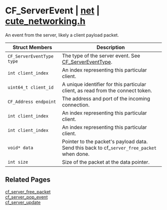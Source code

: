 # CF_ServerEvent | [net](https://github.com/RandyGaul/cute_framework/blob/master/docs/net_readme.md) | [cute_networking.h](https://github.com/RandyGaul/cute_framework/blob/master/include/cute_networking.h)

An event from the server, likely a client payload packet.

Struct Members | Description
--- | ---
`CF_ServerEventType type` | The type of the server event. See [CF_ServerEventType](https://github.com/RandyGaul/cute_framework/blob/master/docs/net/cf_servereventtype.md).
`int client_index` | An index representing this particular client.
`uint64_t client_id` | A unique identifier for this particular client, as read from the connect token.
`CF_Address endpoint` | The address and port of the incoming connection.
`int client_index` | An index representing this particular client.
`int client_index` | An index representing this particular client.
`void* data` | Pointer to the packet's payload data. Send this back to cf_`server_free_packet` when done.
`int size` | Size of the packet at the data pointer.

## Related Pages

[cf_server_free_packet](https://github.com/RandyGaul/cute_framework/blob/master/docs/net/cf_server_free_packet.md)  
[cf_server_pop_event](https://github.com/RandyGaul/cute_framework/blob/master/docs/net/cf_server_pop_event.md)  
[cf_server_update](https://github.com/RandyGaul/cute_framework/blob/master/docs/net/cf_server_update.md)  
